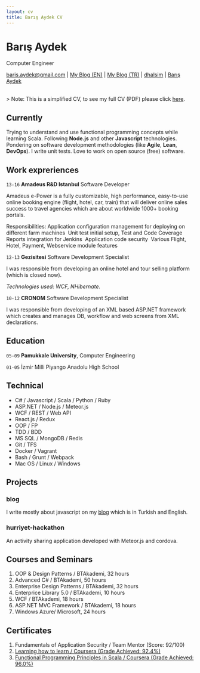 ```yaml
---
layout: cv
title: Barış Aydek CV
---
```

# Barış Aydek
Computer Engineer

<div id="webaddress">
<a href="mailto:baris.aydek@gmail.com">baris.aydek@gmail.com</a>
|
<a href="https://dhalsim.github.io/en">My Blog (EN)</a>
|
<a href="https://dhalsim.github.io">My Blog (TR)</a>
|
<i class="fa fa-github"></i> <a href="http://github.com/dhalsim">dhalsim</a>
|
<i class="fa fa-linkedin"></i> <a href="https://www.linkedin.com/in/baris-aydek-39352325">Barış Aydek</a>

<br /> > Note: This is a simplified CV, to see my full CV (PDF) please click <a href=/assets/resume/cv-full-en.pdf>here</a>.
</div>

## Currently

Trying to understand and use functional programming concepts while learning Scala. Following **Node.js** and other **Javascript** technologies. Pondering on software development methodologies (like **Agile**, **Lean**, **DevOps**). I write unit tests. Love to work on open source (free) software.

## Work expreriences

`13-16`
**Amadeus R&D Istanbul** Software Developer

Amadeus e-Power is a fully customizable, high performance, easy-to-use online booking engine (flight, hotel, car, train) that will deliver online sales success to travel agencies which are about worldwide 1000+ booking portals.

Responsibilities: Application configuration management for deploying on different farm machines 	Unit test initial setup, Test and Code Coverage Reports integration for Jenkins 	Application code security 	Various Flight, Hotel, Payment, Webservice module features 

`12-13`
**Gezisitesi** Software Development Specialist

I was responsible from developing an online hotel and tour selling platform (which is closed now).

*Technologies used: WCF, NHibernate.*

`10-12`
**CRONOM** Software Development Specialist

I was responsible from developing of an XML based ASP.NET framework which creates and manages DB, workflow and web screens from XML declarations.

## Education

`05-09`
**Pamukkale University**, Computer Engineering

`01-05`
İzmir Milli Piyango Anadolu High School

## Technical

* C# / Javascript / Scala / Python / Ruby
* ASP.NET / Node.js / Meteor.js
* WCF / REST / Web API
* React.js / Redux
* OOP / FP
* TDD / BDD
* MS SQL / MongoDB / Redis
* Git / TFS
* Docker / Vagrant
* Bash / Grunt / Webpack
* Mac OS / Linux / Windows

## Projects

### blog

I write mostly about javascript on my [blog](https://dhalsim.github.io/en) which is in Turkish and English.

### hurriyet-hackathon

An activity sharing application developed with Meteor.js and cordova.

## Courses and Seminars

1. OOP & Design Patterns / BTAkademi, 32 hours
1. Advanced C# / BTAkademi, 50 hours
1. Enterprise Design Patterns / BTAkademi, 32 hours
1. Enterprice Library 5.0 / BTAkademi, 10 hours
1. WCF / BTAkademi, 18 hours
1. ASP.NET MVC Framework / BTAkademi, 18 hours
1. Windows Azure/ Microsoft, 24 hours

## Certificates

1. Fundamentals of Application Security / Team Mentor (Score: 92/100)
1. [Learning how to learn / Coursera (Grade Achieved: 92.4%)](https://www.coursera.org/account/accomplishments/records/4FKFYFV5643W)
1. [Functional Programming Principles in Scala / Coursera (Grade Achieved: 96.0%)](https://www.coursera.org/account/accomplishments/records/TNQK6WGCUZET)
